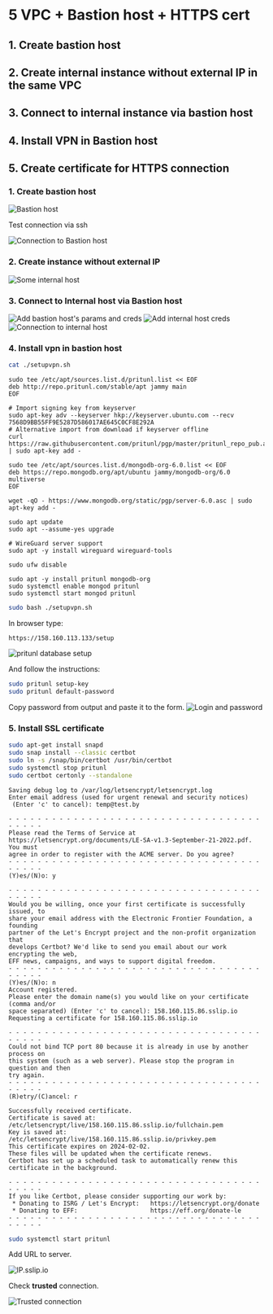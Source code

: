 
# 5 VPC + Bastion host + HTTPS cert

## 1. Create bastion host

## 2. Create internal instance without external IP in the same VPC

## 3. Connect to internal instance via bastion host

## 4. Install VPN in Bastion host

## 5. Create certificate for HTTPS connection

### 1. Create bastion host

![Bastion host](./img/Screenshot_1.jpg)

Test connection via ssh

![Connection to Bastion host](./img/Screenshot_2.jpg)

### 2. Create instance without external IP

![Some internal host](./img/Screenshot_3.jpg)

### 3. Connect to Internal host via Bastion host

![Add bastion host's params and creds](./img/Screenshot_4.jpg)
![Add internal host creds](./img/Screenshot_5.jpg)
![Connection to internal host](./img/Screenshot_6.jpg)

### 4. Install vpn in bastion host

```bash
cat ./setupvpn.sh
```

```t
sudo tee /etc/apt/sources.list.d/pritunl.list << EOF
deb http://repo.pritunl.com/stable/apt jammy main
EOF

# Import signing key from keyserver
sudo apt-key adv --keyserver hkp://keyserver.ubuntu.com --recv 7568D9BB55FF9E5287D586017AE645C0CF8E292A
# Alternative import from download if keyserver offline
curl https://raw.githubusercontent.com/pritunl/pgp/master/pritunl_repo_pub.asc | sudo apt-key add -

sudo tee /etc/apt/sources.list.d/mongodb-org-6.0.list << EOF
deb https://repo.mongodb.org/apt/ubuntu jammy/mongodb-org/6.0 multiverse
EOF

wget -qO - https://www.mongodb.org/static/pgp/server-6.0.asc | sudo apt-key add -

sudo apt update
sudo apt --assume-yes upgrade

# WireGuard server support
sudo apt -y install wireguard wireguard-tools

sudo ufw disable

sudo apt -y install pritunl mongodb-org
sudo systemctl enable mongod pritunl
sudo systemctl start mongod pritunl
```

```bash
sudo bash ./setupvpn.sh
```

In browser type:

```http
https://158.160.113.133/setup
```

![pritunl database setup](./img/Screenshot_7.jpg)

And follow the instructions:

```bash
sudo pritunl setup-key
sudo pritunl default-password
```

Copy password from output and paste it to the form.
![Login and password](./img/Screenshot_8.jpg)

### 5. Install SSL certificate

```bash
sudo apt-get install snapd
sudo snap install --classic certbot
sudo ln -s /snap/bin/certbot /usr/bin/certbot
sudo systemctl stop pritunl
sudo certbot certonly --standalone
```

```text
Saving debug log to /var/log/letsencrypt/letsencrypt.log
Enter email address (used for urgent renewal and security notices)
 (Enter 'c' to cancel): temp@test.by

- - - - - - - - - - - - - - - - - - - - - - - - - - - - - - - - - - - - - - - -
Please read the Terms of Service at
https://letsencrypt.org/documents/LE-SA-v1.3-September-21-2022.pdf. You must
agree in order to register with the ACME server. Do you agree?
- - - - - - - - - - - - - - - - - - - - - - - - - - - - - - - - - - - - - - - -
(Y)es/(N)o: y

- - - - - - - - - - - - - - - - - - - - - - - - - - - - - - - - - - - - - - - -
Would you be willing, once your first certificate is successfully issued, to
share your email address with the Electronic Frontier Foundation, a founding
partner of the Let's Encrypt project and the non-profit organization that
develops Certbot? We'd like to send you email about our work encrypting the web,
EFF news, campaigns, and ways to support digital freedom.
- - - - - - - - - - - - - - - - - - - - - - - - - - - - - - - - - - - - - - - -
(Y)es/(N)o: n
Account registered.
Please enter the domain name(s) you would like on your certificate (comma and/or
space separated) (Enter 'c' to cancel): 158.160.115.86.sslip.io
Requesting a certificate for 158.160.115.86.sslip.io

- - - - - - - - - - - - - - - - - - - - - - - - - - - - - - - - - - - - - - - -
Could not bind TCP port 80 because it is already in use by another process on
this system (such as a web server). Please stop the program in question and then
try again.
- - - - - - - - - - - - - - - - - - - - - - - - - - - - - - - - - - - - - - - -
(R)etry/(C)ancel: r

Successfully received certificate.
Certificate is saved at: /etc/letsencrypt/live/158.160.115.86.sslip.io/fullchain.pem
Key is saved at:         /etc/letsencrypt/live/158.160.115.86.sslip.io/privkey.pem
This certificate expires on 2024-02-02.
These files will be updated when the certificate renews.
Certbot has set up a scheduled task to automatically renew this certificate in the background.

- - - - - - - - - - - - - - - - - - - - - - - - - - - - - - - - - - - - - - - -
If you like Certbot, please consider supporting our work by:
 * Donating to ISRG / Let's Encrypt:   https://letsencrypt.org/donate
 * Donating to EFF:                    https://eff.org/donate-le
- - - - - - - - - - - - - - - - - - - - - - - - - - - - - - - - - - - - - - - -
```

```bash
sudo systemctl start pritunl
```

Add URL to server.

![IP.sslip.io](./img/Screenshot_9.jpg)

Check **trusted** connection.

![Trusted connection](./img/Screenshot_10.jpg)
